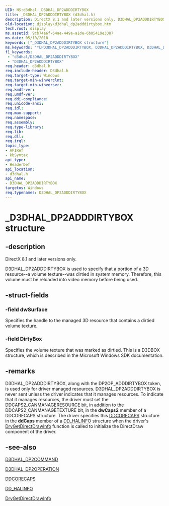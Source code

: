 ```yaml
---
UID: NS:d3dhal._D3DHAL_DP2ADDDIRTYBOX
title: _D3DHAL_DP2ADDDIRTYBOX (d3dhal.h)
description: DirectX 8.1 and later versions only. D3DHAL_DP2ADDDIRTYBOX is used to specify that a portion of a 3D resource--a volume texture--was dirtied in system memory. Therefore, this volume must be reloaded into video memory before being used.
old-location: display\d3dhal_dp2adddirtybox.htm
tech.root: display
ms.assetid: 9cb74a6f-64ae-449a-a1de-6b05419e3387
ms.date: 05/10/2018
keywords: ["_D3DHAL_DP2ADDDIRTYBOX structure"]
ms.keywords: "*LPD3DHAL_DP2ADDDIRTYBOX, D3DHAL_DP2ADDDIRTYBOX, D3DHAL_DP2ADDDIRTYBOX structure [Display Devices], LPD3DHAL_DP2ADDDIRTYBOX, LPD3DHAL_DP2ADDDIRTYBOX structure pointer [Display Devices], _D3DHAL_DP2ADDDIRTYBOX, d3dhal/D3DHAL_DP2ADDDIRTYBOX, d3dhal/LPD3DHAL_DP2ADDDIRTYBOX, d3dstrct_ae7da3ce-63e0-4854-ad22-12b2669baba2.xml, display.d3dhal_dp2adddirtybox"
f1_keywords:
 - "d3dhal/D3DHAL_DP2ADDDIRTYBOX"
 - "D3DHAL_DP2ADDDIRTYBOX"
req.header: d3dhal.h
req.include-header: D3dhal.h
req.target-type: Windows
req.target-min-winverclnt: 
req.target-min-winversvr: 
req.kmdf-ver: 
req.umdf-ver: 
req.ddi-compliance: 
req.unicode-ansi: 
req.idl: 
req.max-support: 
req.namespace: 
req.assembly: 
req.type-library: 
req.lib: 
req.dll: 
req.irql: 
topic_type:
- APIRef
- kbSyntax
api_type:
- HeaderDef
api_location:
- d3dhal.h
api_name:
- D3DHAL_DP2ADDDIRTYBOX
targetos: Windows
req.typenames: D3DHAL_DP2ADDDIRTYBOX
---
```


# _D3DHAL_DP2ADDDIRTYBOX structure


## -description



   DirectX 8.1 and later versions only.
   

D3DHAL_DP2ADDDIRTYBOX is used to specify that a portion of a 3D resource--a volume texture--was dirtied in system memory. Therefore, this volume must be reloaded into video memory before being used. 


## -struct-fields




### -field dwSurface

Specifies the handle to the managed 3D resource that contains a dirtied volume texture.


### -field DirtyBox

Specifies the volume texture that was marked as dirtied. This is a D3DBOX structure, which is described in the Microsoft Windows SDK documentation. 


## -remarks



D3DHAL_DP2ADDDIRTYBOX, along with the DP2OP_ADDDIRTYBOX token, is used only for driver managed resources. D3DHAL_DP2ADDDIRTYBOX is never sent unless the driver indicates that it manages resources. To indicate that it manages resources, the driver must set the DDCAPS2_CANMANAGERESOURCE bit, in addition to the DDCAPS2_CANMANAGETEXTURE bit, in the <b>dwCaps2</b> member of a DDCORECAPS structure. The driver specifies this <a href="https://docs.microsoft.com/windows/win32/api/ddrawi/ns-ddrawi-ddcorecaps">DDCORECAPS</a> structure in the <b>ddCaps</b> member of a <a href="https://docs.microsoft.com/windows/win32/api/ddrawint/ns-ddrawint-dd_halinfo">DD_HALINFO</a> structure when the driver's <a href="https://docs.microsoft.com/windows/desktop/api/winddi/nf-winddi-drvgetdirectdrawinfo">DrvGetDirectDrawInfo</a> function is called to initialize the DirectDraw component of the driver.




## -see-also




<a href="https://docs.microsoft.com/windows-hardware/drivers/ddi/d3dhal/ns-d3dhal-_d3dhal_dp2command">D3DHAL_DP2COMMAND</a>



<a href="https://docs.microsoft.com/windows-hardware/drivers/ddi/d3dhal/ne-d3dhal-_d3dhal_dp2operation">D3DHAL_DP2OPERATION</a>



<a href="https://docs.microsoft.com/windows/win32/api/ddrawi/ns-ddrawi-ddcorecaps">DDCORECAPS</a>



<a href="https://docs.microsoft.com/windows/win32/api/ddrawint/ns-ddrawint-dd_halinfo">DD_HALINFO</a>



<a href="https://docs.microsoft.com/windows/desktop/api/winddi/nf-winddi-drvgetdirectdrawinfo">DrvGetDirectDrawInfo</a>
 

 

